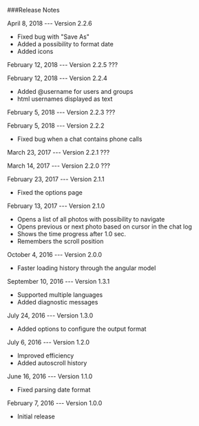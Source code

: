 ###Release Notes

April 8, 2018 --- Version 2.2.6
* Fixed bug with "Save As"
* Added a possibility to format date
* Added icons


February 12, 2018 --- Version 2.2.5
???


February 12, 2018 --- Version 2.2.4
* Added @username for users and groups
* html usernames displayed as text


February 5, 2018 --- Version 2.2.3
???


February 5, 2018 --- Version 2.2.2
* Fixed bug when a chat contains phone calls


March 23, 2017 --- Version 2.2.1
???


March 14, 2017 --- Version 2.2.0
???


February 23, 2017 --- Version 2.1.1
* Fixed the options page


February 13, 2017 --- Version 2.1.0
* Opens a list of all photos with possibility to navigate
* Opens previous or next photo based on cursor in the chat log
* Shows the time progress after 1.0 sec.
* Remembers the scroll position


October 4, 2016 --- Version 2.0.0
* Faster loading history through the angular model


September 10, 2016 --- Version 1.3.1
* Supported multiple languages
* Added diagnostic messages


July 24, 2016 --- Version 1.3.0
 * Added options to configure the output format


July 6, 2016 --- Version 1.2.0 
 * Improved efficiency
 * Added autoscroll history


June 16, 2016 --- Version 1.1.0
 * Fixed parsing date format

 
February 7, 2016 --- Version 1.0.0
 * Initial release
 
